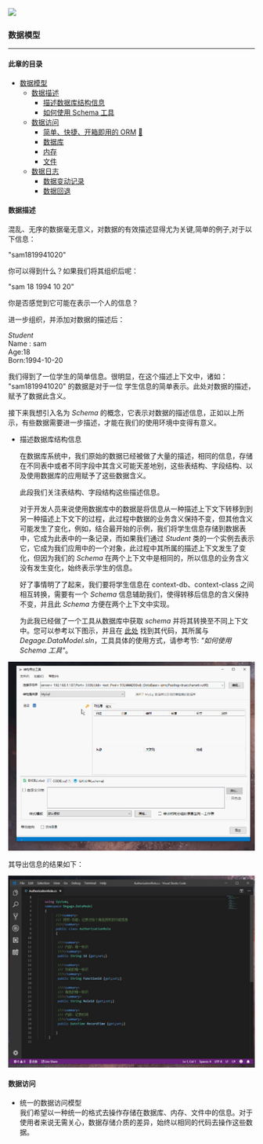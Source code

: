 
<img src="https://img.shields.io/badge/schedule-10%25-orange.svg?style=for-the-badge&logo=appveyor"/>

### 数据模型  
*** 
#### 此章的目录
- [数据模型](#数据模型) 
    - [数据描述](#数据描述)  
        - [描述数据库结构信息](#描述数据库结构信息)
        - [如何使用 Schema 工具](#如何使用Schema工具)
    - [数据访问](#数据访问)
        - [简单、快捷、开箱即用的 ORM](#ORM)  [📃](DATAMODEL_ORM.md)
        - [数据库](#数据库)
        - [内存](#内存)
        - [文件](#文件)
    - [数据日志](#数据日志)
        - [数据变动记录](#数据变动)
        - [数据回退](#数据回退)

#### 数据描述  
<span id="数据描述"></span>

 混乱、无序的数据毫无意义，对数据的有效描述显得尤为关键,简单的例子,对于以下信息：  

  "sam1819941020"  

  你可以得到什么？如果我们将其组织后呢：  

  "sam 18 1994 10 20"  

  你是否感觉到它可能在表示一个人的信息？

  进一步组织，并添加对数据的描述后：  

  *Student*   
  Name : sam  
  Age:18  
  Born:1994-10-20  

  我们得到了一位学生的简单信息。很明显，在这个描述上下文中，诸如： "sam1819941020" 的数据是对于一位
  学生信息的简单表示。此处对数据的描述，赋予了数据此含义。

接下来我想引入名为 *Schema* 的概念，它表示对数据的描述信息，正如以上所示，有些数据需要进一步描述，才能在我们的使用环境中变得有意义。  

- 描述数据库结构信息
  
  在数据库系统中，我们原始的数据已经被做了大量的描述，相同的信息，存储在不同表中或者不同字段中其含义可能天差地别，这些表结构、字段结构、以及使用数据库的应用赋予了这些数据含义。  

  此段我们关注表结构、字段结构这些描述信息。  

  对于开发人员来说使用数据库中的数据是将信息从一种描述上下文下转移到到另一种描述上下文下的过程，此过程中数据的业务含义保持不变，但其他含义可能发生了变化，例如，结合最开始的示例，我们将学生信息存储到数据表中，它成为此表中的一条记录，而如果我们通过  *Student*  类的一个实例去表示它，它成为我们应用中的一个对象，此过程中其所属的描述上下文发生了变化，但因为我们的 *Schema* 在两个上下文中是相同的，所以信息的业务含义没有发生变化，始终表示学生的信息。  
  
  好了事情明了了起来，我们要将学生信息在 context-db、context-class 之间相互转换，需要有一个 *Schema* 信息辅助我们，使得转移后信息的含义保持不变，并且此 *Schema* 方便在两个上下文中实现。
  
  为此我已经做了一个工具从数据库中获取 *schema* 并将其转换至不同上下文中。您可以参考以下图示，并且在 [此处](https://github.com/DegageTech/Degage/tree/master/src/Degage.DataModel.Schema.Toolbox) 找到其代码，其所属与 *Degage.DataModel.sln*，工具具体的使用方式，请参考节: *"如何使用 Schema 工具"*。
  
<img src="images/use-schema-toolbox-example.gif" />

其导出信息的结果如下：

<img src="images/schema-toolbox-code-export-result-example.jpg" />

#### 数据访问
  - 统一的数据访问模型  
   我们希望以一种统一的格式去操作存储在数据库、内存、文件中的信息。对于使用者来说无需关心，数据存储介质的差异，始终以相同的代码去操作这些数据。  
   
 
  



